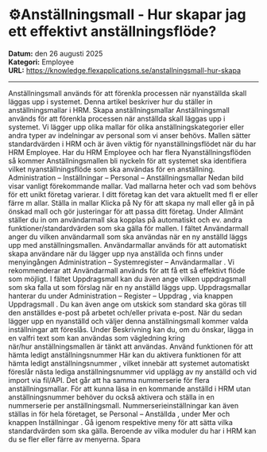 # ⚙️Anställningsmall - Hur skapar jag ett effektivt anställningsflöde?

**Datum:** den 26 augusti 2025  
**Kategori:** Employee  
**URL:** https://knowledge.flexapplications.se/anstallningsmall-hur-skapa

---

Anställningsmall används för att förenkla processen när nyanställda skall läggas upp i systemet. Denna artikel beskriver hur du ställer in anställningsmallar i HRM.
Skapa anställningsmallar
Anställningsmall används för att förenkla processen när anställda skall läggas upp i systemet.
Vi lägger upp olika mallar för olika anställningskategorier eller andra typer av indelningar av personal som vi anser behövs. Mallen sätter standardvärden i HRM och är även viktig för nyanställningsflödet när du har HRM Employee.
Har du HRM Employee och har flera
Nyanställningsflöden
så kommer
Anställningsmallen
bli nyckeln för att systemet ska identifiera vilket nyanställningsflöde som ska användas för en anställning.
Administration – Inställningar – Personal – Anställningsmallar
Nedan bild visar
vanligt förekommande mallar. Vad mallarna heter och vad som behövs för ett unikt företag varierar. I ditt företag kan det
vara aktuellt med fl
er eller färre m
allar.
Ställa in mallar
Klicka på
Ny
för att skapa ny mall
eller gå in på önskad mall och gör justeringar för att passa ditt företag.
Under
Allmänt
ställer du in om användarmall ska kopplas på automatiskt och ev. andra funktioner/standardvärden som ska gälla för mallen.
I fältet
Användarmall
anger du vilken användarmall som ska användas när en ny anställd läggs upp med anställningsmallen. Användarmallar används för att automatiskt skapa användare när du lägger upp nya anställda och finns under menyingången
Administration – Systemregister – Användarmallar
. Vi rekommenderar att Användarmall används för att få ett så effektivt flöde som möjligt.
I fältet
Uppdragsmall
kan du även ange vilken uppdragsmall som ska falla ut som förslag när en ny anställd läggs upp. Uppdragsmallar hanterar du under
Administration – Register – Uppdrag
,
via knappen
Uppdragsmall
.
Du kan även ange om
utskick
som standard ska göras till den anställdes e-post på arbetet och/eller privata e-post. När du sedan lägger upp en nyanställd och väljer denna anställningsmall kommer valda inställningar att föreslås.
Under
Beskrivning
kan du, om du önskar, lägga in en valfri text som kan användas som vägledning kring när/hur anställningsmallen är tänkt att användas.
Använd funktionen för att hämta ledigt anställningsnummer
Här kan du aktivera funktionen för att
hämta ledigt anställningsnummer
, vilket innebär att systemet automatiskt föreslår nästa lediga anställningsnummer vid upplägg av ny anställd och vid import via fil/API.
Det går att ha samma nummerserie för flera anställningsmallar. För att kunna läsa in en kommande anställd i HRM utan anställningsnummer behöver du också aktivera och ställa in en nummerserie per anställningsmall.
Nummerserieinställningar kan även ställas in för hela företaget, se
Personal – Anställda
, under
Mer
och knappen
Inställningar
.
Gå igenom respektive meny för att sätta vilka standardvärden som ska gälla. Beroende av vilka moduler du har i HRM kan du se fler eller färre av menyerna.
Spara
